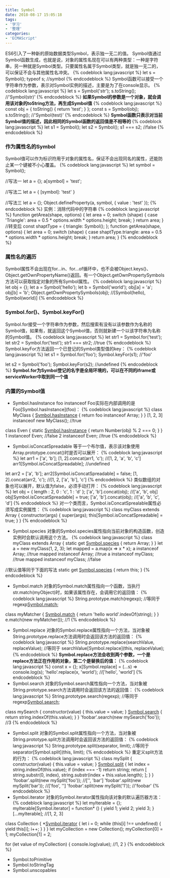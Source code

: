```yaml
---
title: Symbol
date: 2018-08-17 15:05:18
tags:
- '学习'
- '整理'
categories:
- 'ECMAScript'
---
```

ES6引入了一种新的原始数据类型Symbol，表示独一无二的值。
Symbol值通过Symbol函数生成，也就是说，对象的属性名现在可以有两种类型：一种是字符串，另一种就是Symbol类型。只要属性名属于Symbol类型，就是独一无二的，可以保证不会与其他属性名冲突。
{% codeblock lang:javascript %}
let s = Symbol();
typeof s;   //symbol
{% endcodeblock %}
Symbol函数可以接受一个字符串作为参数，表示对Symbol实例的描述，主要是为了在console显示。
{% codeblock lang:javascript %}
let s = Symbol('str');
s.toString();   //'Symbol(str)'
{% endcodeblock %}
**如果Symbol的参数是一个对象，就会调用该对象的toString方法，再生成Symbol值**
{% codeblock lang:javascript %}
const obj = {
    toString() {
        return 'test';
    }
};
const s = Symbol(obj);
s.toString();   //'Symbol(test)'
{% endcodeblock %}
**Symbol函数只表示对当前Symbol值的描述，因此相同的Symbol函数的返回值是不相等的**
{% codeblock lang:javascript %}
let s1 = Symbol();
let s2 = Symbol();
s1 === s2;  //false
{% endcodeblock %}
### 作为属性名的Symbol
Symbol值可以作为标识符用于对象的属性名，保证不会出现同名的属性，还能防止某一个键被不小心覆盖。
{% codeblock lang:javascript %}
let symbol = Symbol();

//写法一
let a = {};
a[symbol] = 'test';

//写法二
let a = {
    [symbol]: 'test'
}

//写法三
let a = {};
Object.defineProperty(a, symbol, { value : 'test' });
{% endcodeblock %}
实例：消除代码中的字符串
{% codeblock lang:javascript %}
function getArea(shape, options) {
    let area = 0;
    switch (shape) {
        case 'Triangle':
            area = 0.5 * options.width * options.height;
            break;
    }
    return area;
}
//转变后
const shaptType = {
    triangle: Symbol();
};
function getArea(shape, options) {
    let area = 0;
    switch (shape) {
        case shaptType.triangle:
            area = 0.5 * options.width * options.height;
            break;
    }
    return area;
}
{% endcodeblock %}
### 属性名的遍历
Symbol属性不会出现在for...in、for...of循环中，也不会被Object.keys()、Object.getOwnPropertyName()返回。有一个Object.getOwnPropertySymbols方法可以获取指定对象的所有Symbol属性。
{% codeblock lang:javascript %}
let obj = {};
let a = Symbol('hello');
let b = Symbol('world');
obj[a] = 'a';
obj[b] = 'b';
Object.getOwnPropertySymbols(obj);  //[Symbol(hello), Symbol(world)]
{% endcodeblock %}
### Symbol.for()、Symbol.keyFor()
Symbol.for接受一个字符串作为参数，然后搜索有没有以该参数作为名称的Symbol值，如果有，就返回这个Symbol值，否则就新建一个以该字符串为名称的Symbol值。
{% codeblock lang:javascript %}
let str1 = Symbol.for('test');
let str2 = Symbol.for('test');
str1 === str2;  //true
{% endcodeblock %}
Symbol.keyFor方法返回一个已登记的Symbol类型值的key：
{% codeblock lang:javascript %}
let s1 = Symbol.for('foo');
Symbol.keyFor(s1);  //'foo'

let s2 = Symbol('foo');
Symbol.keyFor(s2);  //undefined
{% endcodeblock %}
**Symbol.for为Symbol登记的名字是全局环境的，可以在不同的iframe或serviceWorker中取到同一个值**
### 内置的Symbol值
* Symbol.hasInstance
foo instanceof Foo实际在内部调用的是Foo\[Symbol.hasInstance\](foo)：
{% codeblock lang:javascript %}
class MyClass {
    [Symbol.hasInstance](foo) {
        return foo instanceof Array;
    }
}
[1, 2, 3] instanceof new MyClass(); //true

class Even {
    static [Symbol.hasInstance](obj) {
        return Number(obj) % 2 === 0;
    }
}
1 instanceof Even;  //false
2 instanceof Even;  //true
{% endcodeblock %}
* Symbol.isConcatSpreadable
等于一个布尔值，表示该对象使用Array.prototype.concat()时是否可以展开：
{% codeblock lang:javascript %}
let arr1 = ['a', 'b'];
[1, 2].concat(arr1, 'c');   //[1, 2, 'a', 'b', 'c']
arr1[Symbol.isConcatSpreadable];    //undefined

let arr2 = ['a', 'b'];
arr2[Symbol.isConcatSpreadable] = false;
[1, 2].concat(arr2, 'c');   //[1, 2, ['a', 'b'], 'c']
{% endcodeblock %}
类似数组的对象也可以展开，默认值为false，必须手动打开：
{% codeblock lang:javascript %}
let obj = { length : 2, 0 : 'c', 1 : 'd' };
['a', 'b'].concat(obj); //['a', 'b', obj]
obj[Symbol.isConcatSpreadable] = true;
['a', 'b'].concat(obj); //['a', 'b', 'c', 'd']
{% endcodeblock %}
对一个类而言，Symbol.isConcatSprealable属性必须写成实例属性：
{% codeblock lang:javascript %}
class myClass extends Array {
    constructor(args) {
        super(args);
        this[Symbol.isConcatSpreadable] = true;
    }
}
{% endcodeblock %}
* Symbol.species
对象的Symbol.species属性指向当前对象的构造函数，创造实例时会默认调用这个方法。
{% codeblock lang:javascript %}
class myClass extends Array {
    static get [Symbol.species]() { return Array; }
}
let a = new myClass(1, 2, 3);
let mapped = a.map(x => x * x);
a instanceof Array;         //true
mapped instanceof Array;    //true
a instanceof myClass;       //true
mapped instanceof myClass;  //false

//默认值等同于下面的写法
static get [Symbol.species]() { return this; }
{% endcodeblock %}
* Symbol.match
对象的Symbol.match属性指向一个函数，当执行str.match(myObject)时，如果该属性存在，会调用它的返回值：
{% codeblock lang:javascript %}
String.prototype.match(regexp);
//等同于
regexp[Symbol.match](this);

class myMatcher {
    [Symbol.match](string) {
        return 'hello world'.indexOf(string);
    }
}
e.match(new myMatcher());   //1
{% endcodeblock %}
* Symbol.replace
对象的Symbol.replace属性指向一个方法，当对象被String.prototype.replace方法调用时会返回该方法的返回值：
{% codeblock lang:javascript %}
String.prototype.replace(searchValue, replaceValue);
//等同于
searchValue[Symbol.replace](this, replaceValue);
{% endcodeblock %}
**Symbol.replace方法会收到两个参数，一个是replace方法正在作用的对象，第二个是替换后的值：**
{% codeblock lang:javascript %}
const x = {};
x[Symbol.replace] = (...s) => console.log(s);
'hello'.replace(x, 'world');    //['hello', 'world']
{% endcodeblock %}
* Symbol.search
对象的Symbol.search属性指向一个方法，当对象被String.prototype.search方法调用时会返回该方法的返回值：
{% codeblock lang:javascript %}
String.prototype.search(regexp);
//等同于
regexp[Symbol.search](this);

class mySearch {
    constructor(value) {
        this.value = value;
    }
    [Symbol.search](string) {
        return string.indexOf(this.value);
    }
}
'foobar'.search(new mySearch('foo'));   //3
{% endcodeblock %}
* Symbol.split
对象的Symbol.split属性指向一个方法，当对象被String.prototype.split方法调用时会返回该方法的返回值：
{% codeblock lang:javascript %}
String.prototype.split(separator, limit);
//等同于
separator[Symbol.split](this, limit);
{% endcodeblock %}
重定义split方法的行为：
{% codeblock lang:javascript %}
class mySplit {
    constructor(value) {
        this.value = value;
    }
    [Symbol.split](string) {
        let index = string.indexOf(this.value);
        if (index === -1) return string;
        return [
            string.substr(0, index),
            string.substr(index + this.value.length);
        ];
    }
}
'foobar'.split(new mySplit('foo')); //['', 'bar']
'foobar'.split(new mySplit('bar')); //['foo', '']
'foobar'.split(new mySplit('1'));   //'foobar'
{% endcodeblock %}
* Symbol.iterator
对象的Symbol.iterator属性指向该对象的默认遍历器方法：
{% codeblock lang:javascript %}
let myIterable = {};
myIterable[Symbol.iterator] = function* () {
    yield 1;
    yield 2;
    yield 3;
}
[...myIterable];    //[1, 2, 3]

class Collection {
    *[Symbol.iterator]() {
        let i = 0;
        while (this[i] !== undefined) {
            yield this[i];
            i++;
        }
    }
}
let myCollection = new Collection();
myCollection[0] = 1;
myCollection[1] = 2;

for (let value of myCollection) {
    console.log(value); //1, 2
}
{% endcodeblock %}
* Symbol.toPrimitive
* Symbol.toStringTag
* Symbol.unscopables